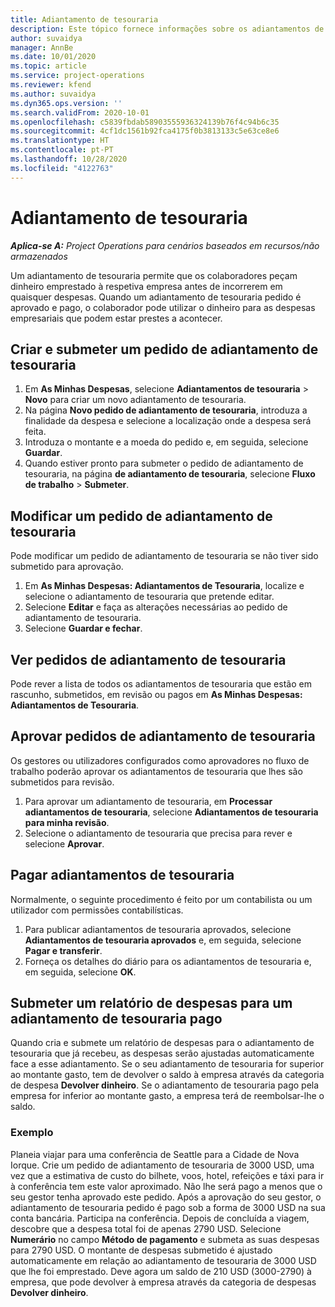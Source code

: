 ```yaml
---
title: Adiantamento de tesouraria
description: Este tópico fornece informações sobre os adiantamentos de tesouraria.
author: suvaidya
manager: AnnBe
ms.date: 10/01/2020
ms.topic: article
ms.service: project-operations
ms.reviewer: kfend
ms.author: suvaidya
ms.dyn365.ops.version: ''
ms.search.validFrom: 2020-10-01
ms.openlocfilehash: c5839fbdab58903555936324139b76f4c94b6c35
ms.sourcegitcommit: 4cf1dc1561b92fca4175f0b3813133c5e63ce8e6
ms.translationtype: HT
ms.contentlocale: pt-PT
ms.lasthandoff: 10/28/2020
ms.locfileid: "4122763"
---
```

# <a name="cash-advance"></a>Adiantamento de tesouraria

_**Aplica-se A:** Project Operations para cenários baseados em recursos/não armazenados_

Um adiantamento de tesouraria permite que os colaboradores peçam dinheiro emprestado à respetiva empresa antes de incorrerem em quaisquer despesas. Quando um adiantamento de tesouraria pedido é aprovado e pago, o colaborador pode utilizar o dinheiro para as despesas empresariais que podem estar prestes a acontecer. 

## <a name="create-and-submit-a-cash-advance-request"></a>Criar e submeter um pedido de adiantamento de tesouraria

1. Em **As Minhas Despesas**, selecione **Adiantamentos de tesouraria** > **Novo** para criar um novo adiantamento de tesouraria. 
2. Na página **Novo pedido de adiantamento de tesouraria**, introduza a finalidade da despesa e selecione a localização onde a despesa será feita.
3. Introduza o montante e a moeda do pedido e, em seguida, selecione **Guardar**. 
4. Quando estiver pronto para submeter o pedido de adiantamento de tesouraria, na página **de adiantamento de tesouraria**, selecione **Fluxo de trabalho** > **Submeter**.

## <a name="modify-a-cash-advance-request"></a>Modificar um pedido de adiantamento de tesouraria

Pode modificar um pedido de adiantamento de tesouraria se não tiver sido submetido para aprovação.

1. Em **As Minhas Despesas: Adiantamentos de Tesouraria**, localize e selecione o adiantamento de tesouraria que pretende editar.
2. Selecione **Editar** e faça as alterações necessárias ao pedido de adiantamento de tesouraria. 
3. Selecione **Guardar e fechar**.


## <a name="view-cash-advance-requests"></a>Ver pedidos de adiantamento de tesouraria
Pode rever a lista de todos os adiantamentos de tesouraria que estão em rascunho, submetidos, em revisão ou pagos em **As Minhas Despesas: Adiantamentos de Tesouraria**. 

## <a name="approve-cash-advance-requests"></a>Aprovar pedidos de adiantamento de tesouraria

Os gestores ou utilizadores configurados como aprovadores no fluxo de trabalho poderão aprovar os adiantamentos de tesouraria que lhes são submetidos para revisão. 

1. Para aprovar um adiantamento de tesouraria, em **Processar adiantamentos de tesouraria**, selecione **Adiantamentos de tesouraria para minha revisão**.
2. Selecione o adiantamento de tesouraria que precisa para rever e selecione **Aprovar**.  

## <a name="pay-cash-advances"></a>Pagar adiantamentos de tesouraria 
Normalmente, o seguinte procedimento é feito por um contabilista ou um utilizador com permissões contabilísticas.

1. Para publicar adiantamentos de tesouraria aprovados, selecione **Adiantamentos de tesouraria aprovados** e, em seguida, selecione **Pagar e transferir**.  
2. Forneça os detalhes do diário para os adiantamentos de tesouraria e, em seguida, selecione **OK**. 

## <a name="submit-an-expense-report-against-a-paid-cash-advance"></a>Submeter um relatório de despesas para um adiantamento de tesouraria pago 

Quando cria e submete um relatório de despesas para o adiantamento de tesouraria que já recebeu, as despesas serão ajustadas automaticamente face a esse adiantamento. Se o seu adiantamento de tesouraria for superior ao montante gasto, tem de devolver o saldo à empresa através da categoria de despesa **Devolver dinheiro**. Se o adiantamento de tesouraria pago pela empresa for inferior ao montante gasto, a empresa terá de reembolsar-lhe o saldo. 

### <a name="example"></a>Exemplo
Planeia viajar para uma conferência de Seattle para a Cidade de Nova Iorque. Crie um pedido de adiantamento de tesouraria de 3000 USD, uma vez que a estimativa de custo do bilhete, voos, hotel, refeições e táxi para ir à conferência tem este valor aproximado. Não lhe será pago a menos que o seu gestor tenha aprovado este pedido. Após a aprovação do seu gestor, o adiantamento de tesouraria pedido é pago sob a forma de 3000 USD na sua conta bancária. Participa na conferência. Depois de concluída a viagem, descobre que a despesa total foi de apenas 2790 USD. Selecione **Numerário** no campo **Método de pagamento** e submeta as suas despesas para 2790 USD. O montante de despesas submetido é ajustado automaticamente em relação ao adiantamento de tesouraria de 3000 USD que lhe foi emprestado. Deve agora um saldo de 210 USD (3000-2790) à empresa, que pode devolver à empresa através da categoria de despesas **Devolver dinheiro**. 
